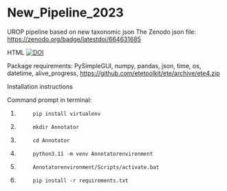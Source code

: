 # New_Pipeline_2023
UROP pipeline based on new taxonomic json
The Zenodo json file: 
https://zenodo.org/badge/latestdoi/664631685


HTML 
<a href="https://zenodo.org/badge/latestdoi/664631685"><img src="https://zenodo.org/badge/664631685.svg" alt="DOI"></a>

Package requirements: 
PySimpleGUI, numpy, pandas, json, time, os, datetime, alive_progress, 
https://github.com/etetoolkit/ete/archive/ete4.zip

Installation instructions

Command prompt in terminal: 

1)          pip install virtualenv
2)          mkdir Annotator
3)          cd Annotator
4)          python3.11 -m venv Annotatorenvironment
5)          Annotatorenvironment/Scripts/activate.bat
6)          pip install -r requirements.txt


